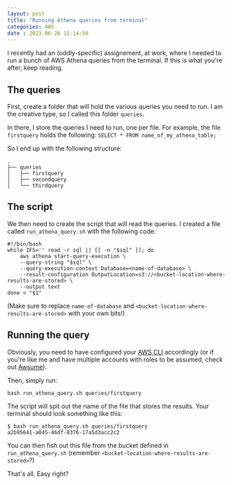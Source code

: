```yaml
---
layout: post
title: "Running Athena queries from terminal" 
categories: AWS
date : 2023-06-26 15:14:50 
---
```


I recently had an (oddly-specific) assignement, at work, where I needed to run a bunch of AWS Athena queries from the terminal. If this is what you're after, keep reading. 

## The queries

First, create a folder that will hold the various queries you need to run. I am the creative type, so I called this folder `queries`.

In there, I store the queries I need to run, one per file. For example, the file `firstquery` holds the following: `SELECT * FROM name_of_my_athena_table;`

So I end up with the following structure:

```
.
├── queries
│   ├── firstquery
│   ├── secondquery
│   └── thirdquery
```

## The script

We then need to create the script that will read the queries. I created a file called `run_athena_query.sh` with the following code: 

```
#!/bin/bash
while IFS='' read -r sql || [[ -n "$sql" ]]; do
    aws athena start-query-execution \
    --query-string "$sql" \
    --query-execution-context Database=<name-of-database> \
    --result-configuration OutputLocation=s3://<bucket-location-where-results-are-stored> \
    --output text
done < "$1"
```
(Make sure to replace `name-of-database` and `<bucket-location-where-results-are-stored>` with your own bits!)


## Running the query

Obviously, you need to have configured your [AWS CLI](https://aws.amazon.com/cli/) accordingly (or if you're like me and have multiple accounts with roles to be assumed, check out [Awsume](https://blog.t-o.ie/aws/2022/11/04/Awsume/)). 

Then, simply run:
```
bash run_athena_query.sh queries/firstquery
```

The script will spit out the name of the file that stores the results. Your terminal should look something like this: 

```
$ bash run_athena_query.sh queries/firstquery
a2b95641-a045-46df-8376-17a5d3acc2c2

```

You can then fish out this file from the bucket defined in `run_athena_query.sh` (remember `<bucket-location-where-results-are-stored>`?)

That's all. Easy right?